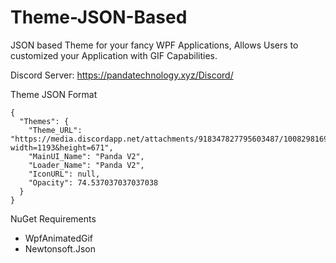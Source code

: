 # Theme-JSON-Based
JSON based Theme for your fancy WPF Applications, Allows Users to customized your Application with GIF Capabilities.

Discord Server: https://pandatechnology.xyz/Discord/

Theme JSON Format 
```
{
  "Themes": {
    "Theme_URL": "https://media.discordapp.net/attachments/918347827795603487/1008298169584603166/unknown.png?width=1193&height=671",
    "MainUI_Name": "Panda V2",
    "Loader_Name": "Panda V2",
    "IconURL": null,
    "Opacity": 74.537037037037038
  }
}
```

NuGet Requirements

* WpfAnimatedGif
* Newtonsoft.Json

